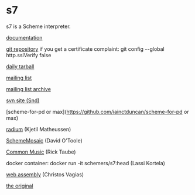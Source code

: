 # s7

s7 is a Scheme interpreter.

[documentation](https://ccrma.stanford.edu/software/snd/snd/s7.html)

[git repository](https://cm-gitlab.stanford.edu/bil/s7.git)
  if you get a certificate complaint: git config --global http.sslVerify false

[daily tarball](https://ccrma.stanford.edu/software/s7/s7.tar.gz)

[mailing list](http://ccrma-mail.stanford.edu/mailman/listinfo/cmdist)

[mailing list archive](https://cm-mail.stanford.edu/pipermail/cmdist/)

[svn site (Snd)](https://sourceforge.net/p/snd/svn1/)

[scheme-for-pd or max](https://github.com/iainctduncan/scheme-for-pd or max)

[radium](https://users.notam02.no/~kjetism/radium/) (Kjetil Matheussen)

[SchemeMosaic](http://xelf.me/scheme-mosaic.html) (David O'Toole)

[Common Music](http://commonmusic.sourceforge.net/) (Rick Taube)

docker container: docker run -it schemers/s7:head (Lassi Kortela)

[web assembly](https://github.com/actonDev/s7-playground/) (Christos Vagias)

[the original](https://en.wikipedia.org/wiki/Sunbeam_S7_and_S8)
